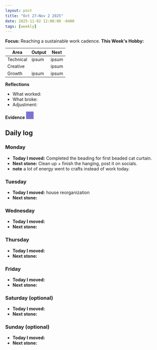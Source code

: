 ```yaml
---
layout: post
title: "Oct 27–Nov 2 2025"
date: 2025-11-02 12:00:00 -0400
tags: [weekly]
---
```


**Focus:** Reaching a sustainable work cadence.
**This Week's Hobby:**

| Area      | Output | Next  |
| --------- | ------ | ----- |
| Technical | ipsum  | ipsum |
| Creative  |        | ipsum |
| Growth    | ipsum  | ipsum |

**Reflections**

- What worked:
- What broke:
- Adjustment:

**Evidence**
![moss sketch](/assets/images/moss-sketch.jpg)

## Daily log

### Monday

- **Today I moved:** Completed the beading for first beaded cat curtain.
- **Next stone:** Clean up + finish the hanging, post it on socials.
- **note** a lot of energy went to crafts instead of work today.

### Tuesday

- **Today I moved:** house reorganization
- **Next stone:**

### Wednesday

- **Today I moved:**
- **Next stone:**

### Thursday

- **Today I moved:**
- **Next stone:**

### Friday

- **Today I moved:**
- **Next stone:**

### Saturday (optional)

- **Today I moved:**
- **Next stone:**

### Sunday (optional)

- **Today I moved:**
- **Next stone:**
